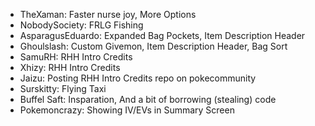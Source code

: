 - TheXaman: Faster nurse joy, More Options
- NobodySociety: FRLG Fishing
- AsparagusEduardo: Expanded Bag Pockets, Item Description Header
- Ghoulslash: Custom Givemon, Item Description Header, Bag Sort
- SamuRH: RHH Intro Credits
- Xhizy: RHH Intro Credits
- Jaizu: Posting RHH Intro Credits repo on pokecommunity
- Surskitty: Flying Taxi
- Buffel Saft: Insparation, And a bit of borrowing (stealing) code
- Pokemoncrazy: Showing IV/EVs in Summary Screen 

